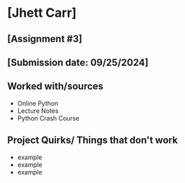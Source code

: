 # [Jhett Carr]
## [Assignment #3]
## [Submission date: 09/25/2024]
## Worked with/sources 
* Online Python
* Lecture Notes
* Python Crash Course
## Project Quirks/ Things that don't work
* example
* example
* example
